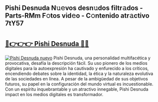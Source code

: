 ## Pishi Desnuda N𝚞𝚎vos desn𝚞dos filtr𝚊dos - Parts-RMm F𝚘tos vid𝚎o - C𝚘ntenido atr𝚊ctivo 7tY57

# <h2><a href="http://mb8rtii.tromn.icu/?c=Pishi+Desnuda">🔗👉👉👉 Pishi Desnuda 🔗🔗</a></h2>

[![Pishi Desnuda nuevo](https://i.imgur.com/pEAQMta.gif)](http://mb8rtii.tromn.icu/?c=Pishi+Desnuda)
Pishi Desnuda, una personalidad multifacética y provocativa, desafía la descripción fácil. Su uso pionero de los medios digitales para la autoexpresión ha cautivado y enfurecido a los críticos, encendiendo debates sobre la identidad, la ética y la naturaleza evolutiva de las sociedades en línea. A pesar de la ambigüedad de sus objetivos futuros, su papel en la configuración del mundo virtual es incuestionable. Con un espíritu inquebrantable y un atractivo innegable, Pishi Desnuda impact en los medios digitales es transformador.
